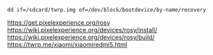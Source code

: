 ```
dd if=/sdcard/twrp.img of=/dev/block/bootdevice/by-name/recovery
```
https://get.pixelexperience.org/rosy
https://wiki.pixelexperience.org/devices/rosy/install/
https://wiki.pixelexperience.org/devices/rosy/build/
https://twrp.me/xiaomi/xiaomiredmi5.html
